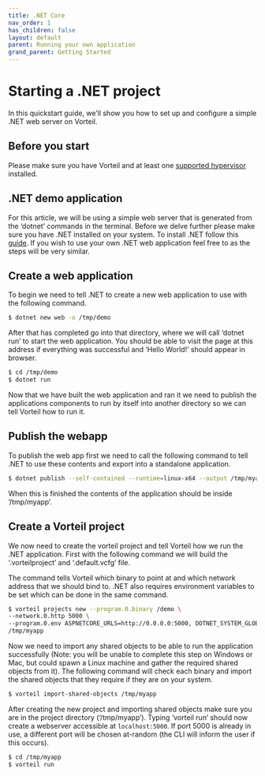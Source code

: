 ```yaml
---
title: .NET Core
nav_order: 1
has_children: false
layout: default
parent: Running your own application
grand_parent: Getting Started
---
```


# Starting a .NET project

In this quickstart guide, we’ll show you how to set up and configure a simple .NET web server on Vorteil.

## Before you start

Please make sure you have Vorteil and at least one [supported hypervisor](/docs/guides/configure-virtualizer/) installed.

## .NET demo application

For this article, we will be using a simple web server that is generated from the ‘dotnet’ commands in the terminal. Before we delve further please make sure you have .NET installed on your system. To install .NET follow this [guide](https://dotnet.microsoft.com/download/linux-package-manager/sdk-current). If you wish to use your own .NET web application feel free to as the steps will be very similar.

## Create a web application

To begin we need to tell .NET to create a new web application to use with the following command.

```sh
$ dotnet new web -o /tmp/demo
```

After that has completed go into that directory, where we will call ‘dotnet run’ to start the web application. You should be able to visit the page at this address if everything was successful and ‘Hello World!’ should appear in browser.

```sh
$ cd /tmp/demo
$ dotnet run
```

Now that we have built the web application and ran it we need to publish the applications components to run by itself into another directory so we can tell Vorteil how to run it.

## Publish the webapp

To publish the web app first we need to call the following command to tell .NET to use these contents and export into a standalone application.

```sh
$ dotnet publish --self-contained --runtime=linux-x64 --output /tmp/myapp
```

When this is finished the contents of the application should be inside ‘/tmp/myapp’.

## Create a Vorteil project

We now need to create the vorteil project and tell Vorteil how we run the .NET application. First with the following command we will build the ‘.vorteilproject’ and ‘.default.vcfg’ file.

The command tells Vorteil which binary to point at and which network address that we should bind to. .NET also requires environment variables to be set which can be done in the same command.

```sh
$ vorteil projects new --program.0.binary /demo \
--network.0.http 5000 \
--program.0.env ASPNETCORE_URLS=http://0.0.0.0:5000, DOTNET_SYSTEM_GLOBALIZATION_INVARIANT=1 \
/tmp/myapp 
```

Now we need to import any shared objects to be able to run the application successfully (Note: you will be unable to complete this step on Windows or Mac, but could spawn a Linux machine and gather the required shared objects from it). The following command will check each binary and import the shared objects that they require if they are on your system.

```sh
$ vorteil import-shared-objects /tmp/myapp
```

After creating the new project and importing shared objects make sure you are in the project directory (‘/tmp/myapp’). Typing ‘vorteil run’ should now create a webserver accessible at `localhost:5000`. If port 5000 is already in use, a different port will be chosen at-random (the CLI will inform the user if this occurs).

```sh
$ cd /tmp/myapp
$ vorteil run
```
